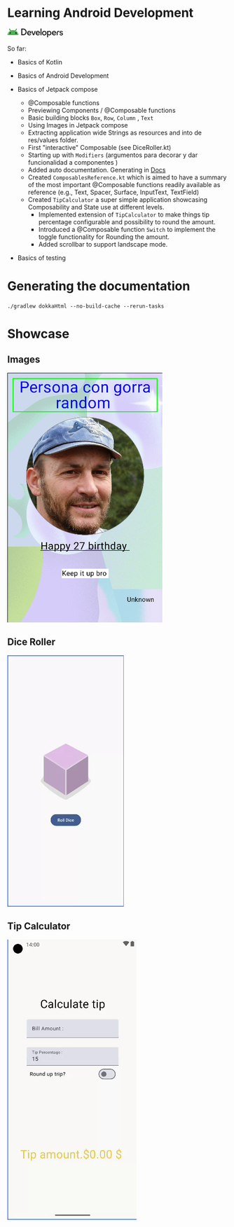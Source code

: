 # Learning Android Development

![img.png](.github-media/img.png)



So far: 
- Basics of Kotlin
- Basics of Android Development
- Basics of Jetpack compose
  - @Composable functions
  - Previewing Components / @Composable functions
  - Basic building blocks `Box`, `Row`, `Column` , `Text`
  - Using Images in Jetpack compose
  - Extracting application wide Strings as resources and into de res/values folder.
  - First "interactive" Composable (see DiceRoller.kt)
  - Starting up with `Modifiers` (argumentos para decorar y dar funcionalidad a componentes )
  - Added auto documentation. Generating in [Docs](docs/index.html)
  - Created `ComposablesReference.kt` which is aimed to have a summary of the most important @Composable functions readily available as reference (e.g., Text, Spacer, Surface, InputText, TextField)
  - Created `TipCalculator` a super simple application showcasing Composability and State use at different levels.
    - Implemented extension of `TipCalculator` to make things tip percentage configurable and possibility to round the amount.
    - Introduced a @Composable function `Switch` to implement the toggle functionality for Rounding the amount.
    - Added scrollbar to support landscape mode.
  
- Basics of testing 

# Generating the documentation

`./gradlew dokkaHtml --no-build-cache --rerun-tasks`



# Showcase

## Images 
![ImagesActivity.png](.github-media/ImagesActivity.png)

## Dice Roller
![DiceRoller.gif](.github-media/DiceRoller.gif)


## Tip Calculator
![TipCalculator.gif](.github-media/TipCalculator.gif)